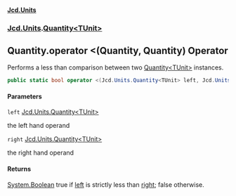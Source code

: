 #### [Jcd.Units](index.md 'index')

### [Jcd.Units](Jcd.Units.md 'Jcd.Units').[Quantity&lt;TUnit&gt;](Quantity_TUnit_.md 'Jcd.Units.Quantity<TUnit>')

## Quantity<TUnit>.operator <(Quantity<TUnit>, Quantity<TUnit>) Operator

Performs a less than comparison between two [Quantity&lt;TUnit&gt;](Quantity_TUnit_.md 'Jcd.Units.Quantity<TUnit>') instances.

```csharp
public static bool operator <(Jcd.Units.Quantity<TUnit> left, Jcd.Units.Quantity<TUnit> right);
```

#### Parameters

<a name='Jcd.Units.Quantity_TUnit_.op_LessThan(Jcd.Units.Quantity_TUnit_,Jcd.Units.Quantity_TUnit_).left'></a>

`left` [Jcd.Units.Quantity&lt;](Quantity_TUnit_.md 'Jcd.Units.Quantity<TUnit>')[TUnit](Quantity_TUnit_.md#Jcd.Units.Quantity_TUnit_.TUnit 'Jcd.Units.Quantity<TUnit>.TUnit')[&gt;](Quantity_TUnit_.md 'Jcd.Units.Quantity<TUnit>')

the left hand operand

<a name='Jcd.Units.Quantity_TUnit_.op_LessThan(Jcd.Units.Quantity_TUnit_,Jcd.Units.Quantity_TUnit_).right'></a>

`right` [Jcd.Units.Quantity&lt;](Quantity_TUnit_.md 'Jcd.Units.Quantity<TUnit>')[TUnit](Quantity_TUnit_.md#Jcd.Units.Quantity_TUnit_.TUnit 'Jcd.Units.Quantity<TUnit>.TUnit')[&gt;](Quantity_TUnit_.md 'Jcd.Units.Quantity<TUnit>')

the right hand operand

#### Returns

[System.Boolean](https://docs.microsoft.com/en-us/dotnet/api/System.Boolean 'System.Boolean')
true if [left](Quantity_TUnit_.op_LessThan.cMfVVVxjqFGaTRoqp6vsTQ.md#Jcd.Units.Quantity_TUnit_.op_LessThan(Jcd.Units.Quantity_TUnit_,Jcd.Units.Quantity_TUnit_).left 'Jcd.Units.Quantity<TUnit>.op_LessThan(Jcd.Units.Quantity<TUnit>, Jcd.Units.Quantity<TUnit>).left') is strictly less than [right](Quantity_TUnit_.op_LessThan.cMfVVVxjqFGaTRoqp6vsTQ.md#Jcd.Units.Quantity_TUnit_.op_LessThan(Jcd.Units.Quantity_TUnit_,Jcd.Units.Quantity_TUnit_).right 'Jcd.Units.Quantity<TUnit>.op_LessThan(Jcd.Units.Quantity<TUnit>, Jcd.Units.Quantity<TUnit>).right'); false otherwise.